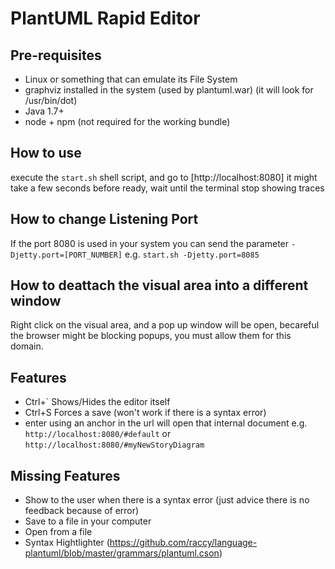 PlantUML Rapid Editor
=====================

## Pre-requisites
- Linux or something that can emulate its File System
- graphviz installed in the system (used by plantuml.war) (it will look for /usr/bin/dot)
- Java 1.7+
- node + npm (not required for the working bundle)

## How to use
execute the ```start.sh``` shell script, and go to [http://localhost:8080] it
might take a few seconds before ready, wait until the terminal stop showing traces

## How to change Listening Port
If the port 8080 is used in your system you can send the parameter ```-Djetty.port=[PORT_NUMBER]``` e.g.
```start.sh -Djetty.port=8085```

## How to deattach the visual area into a different window
Right click on the visual area, and a pop up window will be open, becareful the
browser might be blocking popups, you must allow them for this domain.

## Features
- Ctrl+` Shows/Hides the editor itself
- Ctrl+S Forces a save (won't work if there is a syntax error)
- enter using an anchor in the url will open that internal document e.g. ```http://localhost:8080/#default``` or ```http://localhost:8080/#myNewStoryDiagram```

## Missing Features
- Show to the user when there is a syntax error (just advice there is no feedback because of error)
- Save to a file in your computer
- Open from a file
- Syntax Hightlighter (https://github.com/raccy/language-plantuml/blob/master/grammars/plantuml.cson)